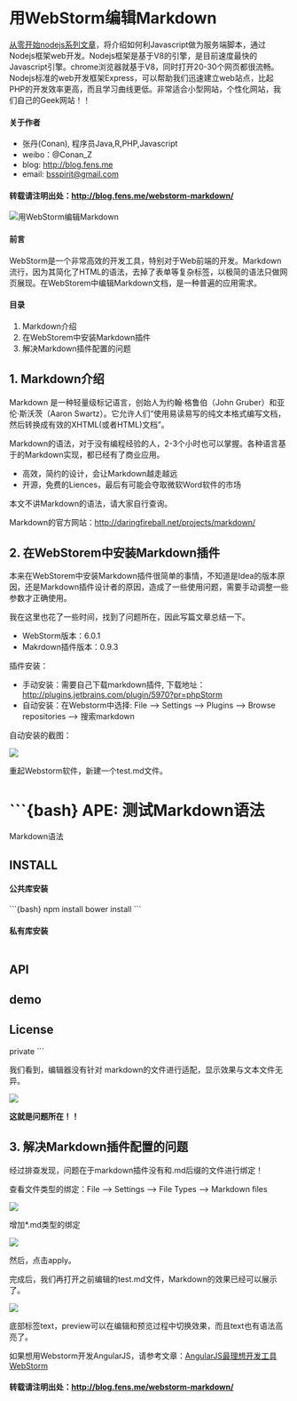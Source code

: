 用WebStorm编辑Markdown
=========

[从零开始nodejs系列文章](http://blog.fens.me/series-nodejs/)，将介绍如何利Javascript做为服务端脚本，通过Nodejs框架web开发。Nodejs框架是基于V8的引擎，是目前速度最快的Javascript引擎。chrome浏览器就基于V8，同时打开20-30个网页都很流畅。Nodejs标准的web开发框架Express，可以帮助我们迅速建立web站点，比起PHP的开发效率更高，而且学习曲线更低。非常适合小型网站，个性化网站，我们自己的Geek网站！！

#### 关于作者

+ 张丹(Conan), 程序员Java,R,PHP,Javascript
+ weibo：@Conan_Z
+ blog: http://blog.fens.me
+ email: bsspirit@gmail.com

#### 转载请注明出处：http://blog.fens.me/webstorm-markdown/

![用WebStorm编辑Markdown](http://blog.fens.me/wp-content/uploads/2014/02/webstorm-markdown-title.png)

#### 前言

WebStorm是一个非常高效的开发工具，特别对于Web前端的开发。Markdown流行，因为其简化了HTML的语法，去掉了表单等复杂标签，以极简的语法只做网页展现。在WebStorem中编辑Markdown文档，是一种普遍的应用需求。

#### 目录

1. Markdown介绍
2. 在WebStorem中安装Markdown插件
3. 解决Markdown插件配置的问题

## 1. Markdown介绍

Markdown 是一种轻量级标记语言，创始人为约翰·格鲁伯（John Gruber）和亚伦·斯沃茨（Aaron Swartz）。它允许人们“使用易读易写的纯文本格式编写文档，然后转换成有效的XHTML(或者HTML)文档”。

Markdown的语法，对于没有编程经验的人，2-3个小时也可以掌握。各种语言基于的Markdown实现，都已经有了商业应用。

* 高效，简约的设计，会让Markdown越走越远
* 开源，免费的Liences，最后有可能会夺取微软Word软件的市场

本文不讲Markdown的语法，请大家自行查询。

Markdown的官方网站：http://daringfireball.net/projects/markdown/

## 2. 在WebStorem中安装Markdown插件

本来在WebStorem中安装Markdown插件很简单的事情，不知道是Idea的版本原因，还是Markdown插件设计者的原因，造成了一些使用问题，需要手动调整一些参数才正确使用。

我在这里也花了一些时间，找到了问题所在，因此写篇文章总结一下。

* WebStorm版本：6.0.1
* Makrdown插件版本：0.9.3

插件安装：

* 手动安装：需要自己下载markdown插件, 下载地址：http://plugins.jetbrains.com/plugin/5970?pr=phpStorm
* 自动安装：在Webstorm中选择: File –> Settings –> Plugins –> Browse repositories –> 搜索markdown

自动安装的截图：

![](http://blog.fens.me/wp-content/uploads/2014/02/webstorm-install.png)

重起Webstorm软件，新建一个test.md文件。

\`\`\`\{bash\}
  APE: 测试Markdown语法
  ========================
  
  Markdown语法
  
  ## INSTALL
  
  #### 公共库安装
  \`\`\`\{bash\}
  npm install
  bower install
  \`\`\`
  
  #### 私有库安装
  ```{bash}

  ```
  
  ## API
  
  ## demo
  
  ## License
  
  private
\`\`\`

我们看到，编辑器没有针对 markdown的文件进行适配，显示效果与文本文件无异。

![](http://blog.fens.me/wp-content/uploads/2014/02/markdown-txt.png)

**这就是问题所在！！**

## 3. 解决Markdown插件配置的问题

经过排查发现，问题在于markdown插件没有和.md后缀的文件进行绑定！

查看文件类型的绑定：File –> Settings –> File Types –> Markdown files

![](http://blog.fens.me/wp-content/uploads/2014/02/markdown-files-old.png)

增加*.md类型的绑定

![](http://blog.fens.me/wp-content/uploads/2014/02/markdown-files-add.png)

然后，点击apply。

完成后，我们再打开之前编辑的test.md文件，Markdown的效果已经可以展示了。

![](http://blog.fens.me/wp-content/uploads/2014/02/markdown-show.png)

底部标签text，preview可以在编辑和预览过程中切换效果，而且text也有语法高亮了。

如果想用Webstorm开发AngularJS，请参考文章：[AngularJS最理想开发工具WebStorm](http://blog.fens.me/angularjs-webstorm-ide/)

#### 转载请注明出处：http://blog.fens.me/webstorm-markdown/


